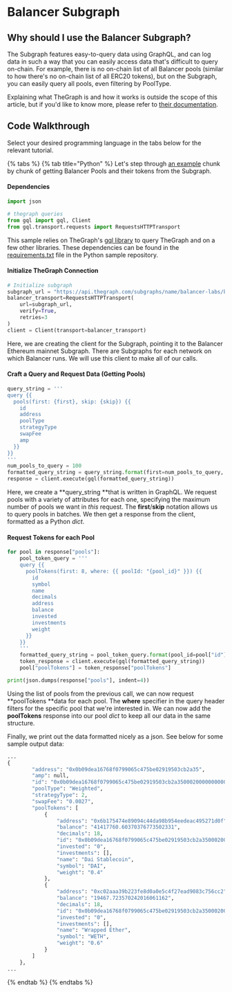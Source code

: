 # Balancer Subgraph

## Why should I use the Balancer Subgraph?

The Subgraph features easy-to-query data using GraphQL, and can log data in such a way that you can easily access data that's difficult to query on-chain. For example, there is no on-chain list of all Balancer pools (similar to how there's no on-chain list of all ERC20 tokens), but on the Subgraph, you can easily query all pools, even filtering by PoolType.&#x20;

Explaining what TheGraph is and how it works is outside the scope of this article, but if you'd like to know more, please refer to [their documentation](https://thegraph.com/docs/about/introduction).

## Code Walkthrough

Select your desired programming language in the tabs below for the relevant tutorial.

{% tabs %}
{% tab title="Python" %}
Let's step through [an example](https://github.com/gerrrg/balancer-tutorials/blob/master/python/data/subgraph.py) chunk by chunk of getting Balancer Pools and their tokens from the Subgraph.

#### Dependencies

```python
import json

# thegraph queries
from gql import gql, Client
from gql.transport.requests import RequestsHTTPTransport
```

This sample relies on TheGraph's [gql library](https://github.com/graphql-python/gql) to query TheGraph and on a few other libraries. These dependencies can be found in the [requirements.txt](https://github.com/gerrrg/balancer-tutorials/blob/master/python/requirements.txt) file in the Python sample repository.&#x20;

#### Initialize TheGraph Connection

```python
# Initialize subgraph
subgraph_url = "https://api.thegraph.com/subgraphs/name/balancer-labs/balancer-v2"
balancer_transport=RequestsHTTPTransport(
    url=subgraph_url,
    verify=True,
    retries=3
)
client = Client(transport=balancer_transport)
```

Here, we are creating the client for the Subgraph, pointing it to the Balancer Ethereum mainnet Subgraph. There are Subgraphs for each network on which Balancer runs. We will use this client to make all of our calls.

#### Craft a Query and Request Data (Getting Pools)

```python
query_string = '''
query {{
  pools(first: {first}, skip: {skip}) {{
    id
    address
    poolType
    strategyType
    swapFee
    amp
  }}
}}
'''
num_pools_to_query = 100
formatted_query_string = query_string.format(first=num_pools_to_query, skip=0)
response = client.execute(gql(formatted_query_string))
```

Here, we create a **query\_string **that is written in GraphQL. We request pools with a variety of attributes for each one, specifying the maximum number of pools we want in _this_ request. The **first**/**skip** notation allows us to query pools in batches. We then get a response from the client, formatted as a Python _dict_.&#x20;

#### Request Tokens for each Pool

```python
for pool in response["pools"]:
	pool_token_query = '''
	query {{
	  poolTokens(first: 8, where: {{ poolId: "{pool_id}" }}) {{
	    id
		symbol
		name
		decimals
		address
		balance
		invested
		investments
		weight
	  }}
	}}
	'''
	formatted_query_string = pool_token_query.format(pool_id=pool["id"])
	token_response = client.execute(gql(formatted_query_string))
	pool["poolTokens"] = token_response["poolTokens"]

print(json.dumps(response["pools"], indent=4))
```

Using the list of pools from the previous call, we can now request **poolTokens **data for each pool. The **where** specifier in the query header filters for the specific pool that we're interested in. We can now add the **poolTokens** response into our pool _dict_ to keep all our data in the same structure.&#x20;

Finally, we print out the data formatted nicely as a json. See below for some sample output data:

```python
...
{
        "address": "0x0b09dea16768f0799065c475be02919503cb2a35",
        "amp": null,
        "id": "0x0b09dea16768f0799065c475be02919503cb2a3500020000000000000000001a",
        "poolType": "Weighted",
        "strategyType": 2,
        "swapFee": "0.0027",
        "poolTokens": [
            {
                "address": "0x6b175474e89094c44da98b954eedeac495271d0f",
                "balance": "41417760.60370376773502331",
                "decimals": 18,
                "id": "0x0b09dea16768f0799065c475be02919503cb2a3500020000000000000000001a-0x6b175474e89094c44da98b954eedeac495271d0f",
                "invested": "0",
                "investments": [],
                "name": "Dai Stablecoin",
                "symbol": "DAI",
                "weight": "0.4"
            },
            {
                "address": "0xc02aaa39b223fe8d0a0e5c4f27ead9083c756cc2",
                "balance": "19467.723570242016061162",
                "decimals": 18,
                "id": "0x0b09dea16768f0799065c475be02919503cb2a3500020000000000000000001a-0xc02aaa39b223fe8d0a0e5c4f27ead9083c756cc2",
                "invested": "0",
                "investments": [],
                "name": "Wrapped Ether",
                "symbol": "WETH",
                "weight": "0.6"
            }
        ]
    },
...
```
{% endtab %}
{% endtabs %}

